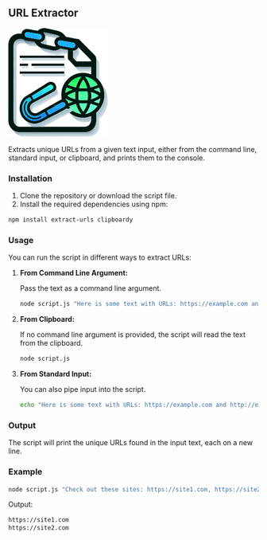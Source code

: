 ## URL Extractor
![](./logo.svg)

Extracts unique URLs from a given text input, either from the command line, standard input, or clipboard, and prints them to the console.

### Installation

1. Clone the repository or download the script file.
2. Install the required dependencies using npm:

```bash
npm install extract-urls clipboardy
```

### Usage

You can run the script in different ways to extract URLs:

1. **From Command Line Argument:**

   Pass the text as a command line argument.

   ```bash
   node script.js "Here is some text with URLs: https://example.com and http://example.org"
   ```

2. **From Clipboard:**

   If no command line argument is provided, the script will read the text from the clipboard.

   ```bash
   node script.js
   ```

3. **From Standard Input:**

   You can also pipe input into the script.

   ```bash
   echo "Here is some text with URLs: https://example.com and http://example.org" | node script.js
   ```

### Output

The script will print the unique URLs found in the input text, each on a new line.

### Example

```bash
node script.js "Check out these sites: https://site1.com, https://site2.com, and https://site1.com"
```

Output:
```
https://site1.com
https://site2.com
```